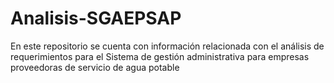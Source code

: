 # Analisis-SGAEPSAP
En este repositorio se cuenta con información relacionada con el análisis de requerimientos para el Sistema de gestión administrativa para empresas proveedoras de servicio de agua potable
